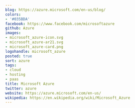 ```yaml
---
blog: https://azure.microsoft.com/en-us/blog/
colors:
- '#035BDA'
facebook: https://www.facebook.com/microsoftazure
github: Azure
images:
- microsoft_azure-icon.svg
- microsoft_azure-ar21.svg
- microsoft_azure-card.png
logohandle: microsoft_azure
posted: true
sort: azure
tags:
- cloud
- hosting
- paas
title: Microsoft Azure
twitter: azure
website: https://azure.microsoft.com/en-us/
wikipedia: https://en.wikipedia.org/wiki/Microsoft_Azure
---
```

